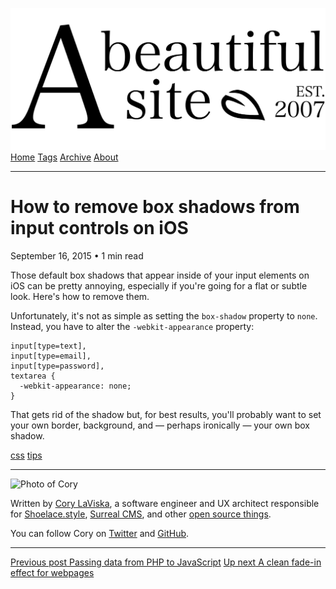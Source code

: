 <a href="../../index.html" class="header-link"><img src="../../images/logos/wordmark.svg" alt="A Beautiful Site" class="wordmark" /></a> <a href="../../index.html" class="nav-item">Home</a> <a href="../../tags/index.html" class="nav-item">Tags</a> <a href="../index.html" class="nav-item">Archive</a> <a href="../../about/index.html" class="nav-item">About</a>

------------------------------------------------------------------------

How to remove box shadows from input controls on iOS
====================================================

September 16, 2015 • 1 min read

Those default box shadows that appear inside of your input elements on iOS can be pretty annoying, especially if you're going for a flat or subtle look. Here's how to remove them.

Unfortunately, it's not as simple as setting the `box-shadow` property to `none`. Instead, you have to alter the `-webkit-appearance` property:

    input[type=text],
    input[type=email],
    input[type=password],
    textarea {
      -webkit-appearance: none;
    }

That gets rid of the shadow but, for best results, you'll probably want to set your own border, background, and — perhaps ironically — your own box shadow.

<a href="../../tags/css/index.html" class="post-tag">css</a> <a href="../../tags/tips/index.html" class="post-tag">tips</a>

------------------------------------------------------------------------

<img src="http://0.gravatar.com/avatar/bf1b3b95fd5b096a3592247c29667b33?s=512" alt="Photo of Cory" class="avatar avatar-small" />

Written by [Cory LaViska](../../index-4.html), a software engineer and UX architect responsible for [Shoelace.style](https://shoelace.style/), [Surreal CMS](https://www.surrealcms.com/), and other [open source things](https://github.com/claviska).

You can follow Cory on [Twitter](https://twitter.com/bgooonz) and [GitHub](https://github.com/claviska).

------------------------------------------------------------------------

<a href="../passing-data-from-php-to-javascript/index.html" class="post-nav-previous"><span class="small">Previous post</span> Passing data from PHP to JavaScript</a> <a href="../a-clean-fade-in-effect-for-webpages/index.html" class="post-nav-next"><span class="small">Up next</span> A clean fade-in effect for webpages</a>
